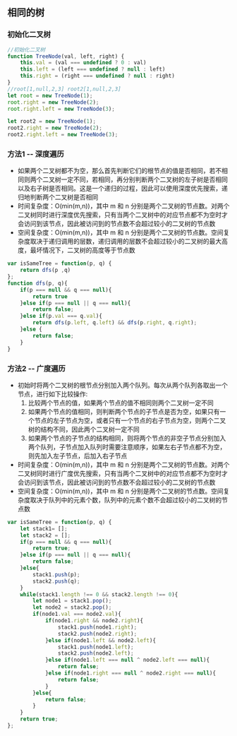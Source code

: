 ## 相同的树
### 初始化二叉树
```javascript
//初始化二叉树
function TreeNode(val, left, right) {
    this.val = (val === undefined ? 0 : val)
    this.left = (left === undefined ? null : left)
    this.right = (right === undefined ? null : right)
}
//root[1,null,2,3] root2[1,null,2,3]
let root = new TreeNode(1);
root.right = new TreeNode(2);
root.right.left = new TreeNode(3);

let root2 = new TreeNode(1);
root2.right = new TreeNode(2);
root2.right.left = new TreeNode(3);
```

### 方法1 -- 深度遍历
- 如果两个二叉树都不为空，那么首先判断它们的根节点的值是否相同，若不相同则两个二叉树一定不同，若相同，再分别判断两个二叉树的左子树是否相同以及右子树是否相同。这是一个递归的过程，因此可以使用深度优先搜索，递归地判断两个二叉树是否相同
- 时间复杂度：O(min(m,n))，其中 m 和 n 分别是两个二叉树的节点数。对两个二叉树同时进行深度优先搜索，只有当两个二叉树中的对应节点都不为空时才会访问到该节点，因此被访问到的节点数不会超过较小的二叉树的节点数
- 空间复杂度：O(min(m,n))，其中 m 和 n 分别是两个二叉树的节点数。空间复杂度取决于递归调用的层数，递归调用的层数不会超过较小的二叉树的最大高度，最坏情况下，二叉树的高度等于节点数
```javascript
var isSameTree = function(p, q) {
    return dfs(p ,q)
};
function dfs(p, q){
    if(p === null && q === null){
        return true
    }else if(p === null || q === null){
        return false;
    }else if(p.val === q.val){
        return dfs(p.left, q.left) && dfs(p.right, q.right);
    }else {
        return false;
    }
}
```

### 方法2 -- 广度遍历
- 初始时将两个二叉树的根节点分别加入两个队列。每次从两个队列各取出一个节点，进行如下比较操作:
    1. 比较两个节点的值，如果两个节点的值不相同则两个二叉树一定不同
    2. 如果两个节点的值相同，则判断两个节点的子节点是否为空，如果只有一个节点的左子节点为空，或者只有一个节点的右子节点为空，则两个二叉树的结构不同，因此两个二叉树一定不同
    3. 如果两个节点的子节点的结构相同，则将两个节点的非空子节点分别加入两个队列，子节点加入队列时需要注意顺序，如果左右子节点都不为空，则先加入左子节点，后加入右子节点
- 时间复杂度：O(min(m,n))，其中 m 和 n 分别是两个二叉树的节点数。对两个二叉树同时进行广度优先搜索，只有当两个二叉树中的对应节点都不为空时才会访问到该节点，因此被访问到的节点数不会超过较小的二叉树的节点数
- 空间复杂度：O(min(m,n))，其中 m 和 n 分别是两个二叉树的节点数。空间复杂度取决于队列中的元素个数，队列中的元素个数不会超过较小的二叉树的节点数

```javascript
var isSameTree = function(p, q) {
    let stack1= [];
    let stack2 = [];
    if(p === null && q === null){
        return true;
    }else if(p === null || q === null){
        return false;
    }else{
        stack1.push(p);
        stack2.push(q);
    }
    while(stack1.length !== 0 && stack2.length !== 0){
        let node1 = stack1.pop();
        let node2 = stack2.pop();
        if(node1.val === node2.val){
            if(node1.right && node2.right){
                stack1.push(node1.right);
                stack2.push(node2.right);
            }else if(node1.left && node2.left){
                stack1.push(node1.left);
                stack2.push(node2.left);
            }else if(node1.left === null ^ node2.left === null){
                return false;
            }else if(node1.right === null ^ node2.right === null){
                return false;
            }
        }else{
            return false;
        }
    }
    return true;
};
```